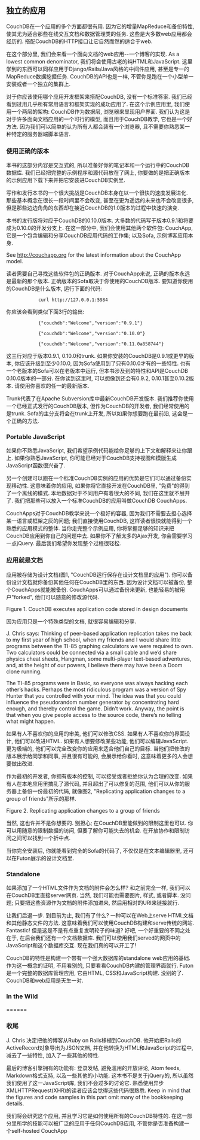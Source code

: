## 独立的应用 ##

CouchDB在一个应用的多个方面都很有用. 因为它的增量MapReduce和备份特性, 使其尤为适合那些在线交互文档和数据管理类的任务. 这些是大多数web应用都会经历的. 搭配CouchDB的HTTP接口让它自然而然的适合于web.

在这个部分里, 我们会来看一个面向文档的web应用--一个博客的实现.  As a lowest common denominator, 我们将会使用古老的纯HTML和JavaScript. 这里学到的东西可以同样应用于Django/Rails/Java风格的中间件应用, 甚至是专一的MapReduce数据挖掘任务. CouchDB的API也是一样, 不管你是跑在一个小型单一安装或者一个独立的集群上.

对于你应该使用哪个应用开发框架来搭配CouchDB, 没有一个标准答案. 我们已经看到过用几乎所有常用语言和框架实现的成功应用了. 在这个示例应用里, 我们使用一个两层的架构: CouchDB作为数据层, 浏览器来显现用户界面. 我们认为这是对于许多面向文档应用的一个可行的模型, 而且用于CouchDB教学, 它也是一个好方法. 因为我们可以简单的认为所有人都会装有一个浏览器, 且不需要你熟悉某一种特定的服务器端脚本语言.

### 使用正确的版本 ###

本书的这部分内容是交互式的, 所以准备好你的笔记本和一个运行中的CouchDB数据库. 我们已经把完整的示例程序和源代码放在了网上, 你要做的是把正确版本的示例应用下载下来并把它安装进CouchDB实例里.

写作和发行本书的一个很大挑战是CouchDB本身在以一个很快的速度发展进化. 那些基本概念在很长一段时间里不会改变, 甚至在更为遥远的未来也不会改变很多, 但是那些边边角角的东西却在接近CouchDB的1.0版本的过程中快速的演变.

本书的发行版将对应于CouchDB的0.10.0版本. 大多数的代码写于版本0.9.1和将要成为0.10.0的开发分支上. 在这一部分中, 我们会使用其他两个软件包: CouchApp, 它是一个包含编辑和分享CouchDB应用代码的工作集; 以及Sofa, 示例博客应用本身.

See http://couchapp.org for the latest information about the CouchApp model.

读者需要自己寻找这些软件包的正确版本. 对于CouchApp来说, 正确的版本永远是最新的那个版本. 正确版本的Sofa取决于你使用的CouchDB版本. 要知道你使用的CouchDB是什么版本, 运行下面的代码:

				curl http://127.0.0.1:5984

你应该会看到类似下面3行的输出:

				{"couchdb":"Welcome","version":"0.9.1"}

				{"couchdb":"Welcome","version":"0.10.0"}

				{"couchdb":"Welcome","version":"0.11.0a858744"}

这三行对应于版本0.9.1, 0.10.0和trunk. 如果你安装的CouchDB是0.9.1或更早的版本, 你应该升级到至少0.10.0, 因为Sofa使用到了只有0.10.0才有的一些特性. 也有一个老版本的Sofa可以在老版本中运行, 但本书涉及到的特性和API是CouchDB 0.10.0版本的一部分. 在你读到这里时, 可以想像到还会有0.9.2, 0.10.1甚至0.10.2版本. 请使用你喜欢的任一的最新版本.

Trunk代表了在Apache Subversion库中最新CouchDB开发版本. 我们推荐你使用一个已经正式发行的CouchDB版本, 但作为CouchDB的开发者, 我们经常使用的是trunk. Sofa的主分支将会在trunk上开发, 所以如果你想要跑在最前沿, 这会是一个正确的方法.

### Portable JavaScript ###

如果你不熟悉JavaScript, 我们希望示例代码能给你足够的上下文和解释来让你跟上. 如果你熟悉JavaScript, 你可能已经对于CouchDB支持视图和模版生成JavaScript函数很兴奋了.

另一个创建可以跑在一个标准CouchDB实例的应用的优势是它们可以通过备份实现移动性. 这意味着你的应用, 如果你将它直接开发在CouchDB里, "免费"的得到了一个离线的模式. 本地数据对于不同用户有着很大的不同, 我们在这里就不展开了. 我们把那些可以放入一个标准CouchDB的应用叫做CouchDB CouchApps.

CouchApps对于CouchDB教学来说一个极好的容器, 因为我们不需要去担心选择某一语言或框架之灰的问题; 我们直接使用CouchDB, 这样读者很快就能得到一个熟悉的应用模式的整体. 当你走完整个示例应用, 你将掌握足够的知识来把CouchDB应用到你自己的问题中去. 如果你不了解太多的Ajax开发, 你会需要学习一点jQuery. 最后我们希望你发现整个过程很轻松.

### 应用就是文档 ###

应用被存储为设计文档(图1, "CouchDB运行保存在设计文档里的应用"). 你可以备份设计文档就你备份其他任何在CouchDB里的东西. 因为设计文档可以被备份, 整个CouchApps就能被备份. CouchApps可以通过备份来更新, 也能轻易的被用户"forked", 他们可以随意的修改源代码.

Figure 1. CouchDB executes application code stored in design documents

因为应用只是一个特殊类型的文档, 就很容易编辑和分享.

J. Chris says: Thinking of peer-based application replication takes me back to my first year of high school, when my friends and I would share little programs between the TI-85 graphing calculators we were required to own. Two calculators could be connected via a small cable and we’d share physics cheat sheets, Hangman, some multi-player text-based adventures, and, at the height of our powers, I believe there may have been a Doom clone running.

The TI-85 programs were in Basic, so everyone was always hacking each other’s hacks. Perhaps the most ridiculous program was a version of Spy Hunter that you controlled with your mind. The idea was that you could influence the pseudorandom number generator by concentrating hard enough, and thereby control the game. Didn’t work. Anyway, the point is that when you give people access to the source code, there’s no telling what might happen.

如果有人不喜欢你的应用的审美, 他们可以修改CSS. 如果有人不喜欢你的界面设计, 他们可以改进HTML. 如果有人想要修改某些功能, 他们可以编辑JavaScript. 更为极端的, 他们可以完全改变你的应用来适合他们自己的目标. 当他们把修改的版本展示给同学和同事, 并且很有可能的, 会展示给你看时, 这意味着更多的人会想要做出改进.

作为最初的开发者, 你拥有版本的控制, 可以接受或者拒绝你认为合理的改变. 如果有人在本地应用里搞乱了源代码, 并且超出了可以修复的范围, 他们可以从你的服务器上备份一份最初的代码, 就像图2, "Replicating application changes to a group of friends"所示的那样.

Figure 2. Replicating application changes to a group of friends

当然, 这也许并不是你想要的. 别担心; 在CouchDB里能做到的限制这里也可以. 你可以用随意的限制数据的访问, 但要了解你可能失去的机会. 在开放协作和限制访问之间可以找到一个折中点.

当你完全安装后, 你就能看到完全的Sofa的代码了, 不仅仅是在文本编辑器里, 还可以在Futon展示的设计文档里.

### Standalone ###

如果添加了一个HTML文件作为文档的附件会怎么样? 和之前完全一样, 我们可以在CouchDB里直接server网页. 当然, 我们可能也需要图片, 样式, 或者脚本. 没问题; 只要把这些资源作为文档的附件添加进来, 然后用相对的URI来链接就行.

让我们后退一步. 到目前为止, 我们有了什么? 一种可以在Web上serve HTML文档和其他静态文件的方法. 这意味着我们可以使用CouchDB构建和serve传统的网站. Fantastic! 但是这是不是有点重复发明轮子的味道? 好吧, 一个好重要的不同之处在于, 在后台我们还有一个文档数据库. 我们可以使用我们served的网页中的JavaScript和这个数据库交互. 现在我们真的可以开工了!

CouchDB的特性是构建一个带有一个强大数据库的standalone web应用的基础. 作为这一概念的证明, 不用看别的, 只要看看CouchDB内建的管理界面就行. Futon是一个完整的数据库管理应用, 它由HTML, CSS和JavaScript构建. 没别的了. CouchDB和web应用是天生一对.

### In the Wild ###

======

### 收尾 ###

J. Chris 决定把他的博客从Ruby on Rails移植到CouchDB. 他开始把Rails的ActiveRecord对象导出为JSON文档, 并在他转换为HTML和JavaScript的过程中, 减去了一些特性, 加入了一些其他的特性.

最后的博客引擎拥有的功能有: 登录发帖, 避免滥用的开放评论, Atom feeds, Markdown格式支持, 以及一些其他的小功能. 这本书不是关于jQuery的, 所以虽然我们使用了这一JavaScript库, 我们不会过多的讨论它. 熟悉使用异步XMLHTTPRequest(XHR)的读者应该会觉得这些代码很熟悉. Keep in mind that the figures and code samples in this part omit many of the bookkeeping details.

我们将会研究这个应用, 并且学习它是如何使用所有的CouchDB特性的. 在这一部分里所学的技能可以被广泛的应用于任何CouchDB应用, 不管你是否准备构建一个self-hosted  CouchApp
